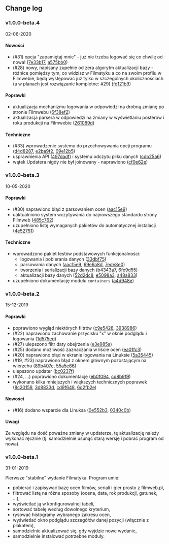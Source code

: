 ## Change log

### v1.0.0-beta.4
02-06-2020

#### Nowości
* (#31) opcja "zapamiętaj mnie" - już nie trzeba logować się co chwilę od nowa! ([7e33b17](../../commit/7e33b17), [a575bb0](../../commit/a575bb0))
* (#28) nowy, napisany zupełnie od zera algorytm aktualizacji bazy - różnice pomiędzy tym, co widzisz w Filmatyku a co na swoim profilu w Filmwebie, będą występować już tylko w szczególnych okolicznościach (a w planach jest rozwiązanie kompletne: #29) ([fd121b9](../../commit/fd121b9))

#### Poprawki
* aktualizacja mechanizmu logowania w odpowiedzi na drobną zmianę po stronie Filmwebu ([6f38ef2](../../commit/6f38ef2))
* aktualizacja parsera w odpowiedzi na zmiany w wyświetlaniu posterów i roku produkcji na Filmwebie ([261089d](../../commit/261089d))

#### Techniczne
* (#33) wprowadzenie systemu do przechowywania opcji programu ([d4d8287](../../commit/d4d8287), [e2ba9f2](../../commit/e2ba9f2), [09e12b5](../../commit/09e12b5))
* usprawnienia API ([497dadf](../../commit/497dadf)) i systemu odczytu pliku danych ([cdb25a6](../../commit/cdb25a6))
* wątek Updatera nigdy nie był joinowany - naprawiono ([cf0e62e](../../commit/cf0e62e))


### v1.0.0-beta.3
10-05-2020

#### Poprawki
* (#30) naprawiono błąd z parsowaniem ocen ([aac15e9](../../commit/aac15e9))
* uaktualniono system wczytywania do najnowszego standardu strony Filmweb ([485c762](../../commit/485c762))
* uzupełniono listę wymaganych pakietów do automatycznej instalacji ([4e52751](../../commit/4e52751))

#### Techniczne
* wprowadzono pakiet testów podstawowych funkcjonalności:
  * logowania i pobierania danych ([33dbf75](../../commit/33dbf75))
  * parsowania danych ([aac15e9](../../commit/aac15e9), [69e6a8d](../../commit/69e6a8d), [7ede8e0](../../commit/7ede8e0))
  * tworzenia i serializacji bazy danych ([b4343a7](../../commit/b4343a7), [6fe9d55](../../commit/6fe9d55))
  * aktualizacji bazy danych ([52d2dc8](../../commit/52d2dc8), [e5098a3](../../commit/e5098a3), [a48a833](../../commit/a48a833))
* uzupełniono dokumentację modułu `containers` ([a4d948e](../../commit/a4d948e))


### v1.0.0-beta.2
15-12-2019

#### Poprawki
* poprawiono wygląd niektórych filtrów ([c9e5428](../../commit/c9e5428), [3938986](../../commit/3938986))
* (#22) naprawiono zachowanie przycisku "x" w oknie podglądu i logowania ([1d575ed](../../commit/1d575ed))
* (#27) ulepszono filtr daty obejrzenia ([e3e985a](../../commit/e3e985a))
* (#25) dodano możliwość zaznaczania w liście ocen ([ea01fc3](../../commit/ea01fc3))
* (#20) naprawiono błąd w ekranie logowania na Linuksie ([5a35445](../../commit/5a35445))
* (#19, #23) naprawiono błąd z oknem głównym pozostającym na wierzchu ([89b407e](../../commit/89b407e), [55a5e66](../../commit/55a5e66))
* ulepszono updater ([bc0237f](../../commit/bc0237f))
* (#24, ...) poprawiono dokumentację ([eb0f094](../../commit/eb0f094), [cd8b9f9](../../commit/cd8b9f9))
* wykonano kilka mniejszych i większych technicznych poprawek ([8c20158](../../commit/8c20158), [3d8833d](../../commit/3d8833d), [cd9f648](../../commit/cd9f648), [6d2fb2e](../../commit/6d2fb2e))

#### Nowości
* (#16) dodano wsparcie dla Linuksa ([0e552b3](../../commit/0e552b3), [0340c0b](../../commit/0340c0b))

#### Uwagi

Ze względu na dość poważne zmiany w updaterze, tę aktualizację należy wykonać ręcznie
(tj. samodzielnie usunąć starą wersję i pobrać program od nowa).


### v1.0.0-beta.1
31-01-2019

Pierwsze "stabilne" wydanie Filmatyka. Program umie:
* pobierać i zapisywać bazę ocen filmów, seriali i gier prosto z filmweb.pl,
* filtrować listę na różne sposoby (ocena, data, rok produkcji, gatunek, ...),
* wyświetlać ją w konfigurowalnej tabeli,
* sortować tabelę według dowolnego kryterium,
* rysować histogramy wybranego zakresu ocen,
* wyświetlać okno podglądu szczegółów danej pozycji (włącznie z plakatem),
* samodzielnie aktualizować się, gdy wyjdzie nowe wydanie,
* samodzielnie instalować potrzebne moduły.
